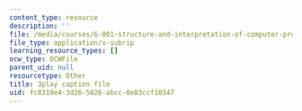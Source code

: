 ```yaml
---
content_type: resource
description: ''
file: /media/courses/6-001-structure-and-interpretation-of-computer-programs-spring-2005/fc8319e43d265826abcc0e83ccf10347_TqO6V3qR9Ws.vtt
file_type: application/x-subrip
learning_resource_types: []
ocw_type: OCWFile
parent_uid: null
resourcetype: Other
title: 3play caption file
uid: fc8319e4-3d26-5826-abcc-0e83ccf10347
---
```

